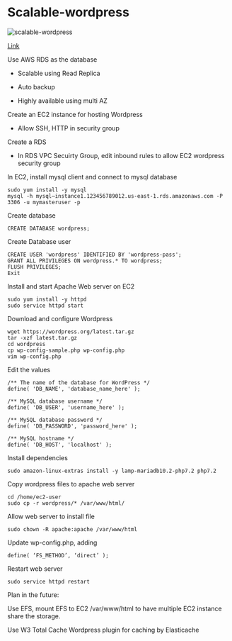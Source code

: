 # Scalable-wordpress

![scalable-wordpress](https://user-images.githubusercontent.com/9261163/142619963-6b506231-4f12-45de-8948-c0733d8f544f.png)

[Link](http://ec2-13-213-39-102.ap-southeast-1.compute.amazonaws.com/)


Use AWS RDS as the database

- Scalable using Read Replica

- Auto backup

- Highly available using multi AZ 

Create an EC2 instance for hosting Wordpress

- Allow SSH, HTTP in security group

Create a RDS

- In RDS VPC Secuirty Group, edit inbound rules to allow EC2 wordpress security group

In EC2, install mysql client and connect to mysql database

```
sudo yum install -y mysql
mysql -h mysql–instance1.123456789012.us-east-1.rds.amazonaws.com -P 3306 -u mymasteruser -p
```

Create database 

```
CREATE DATABASE wordpress;
```

Create Database user

```
CREATE USER 'wordpress' IDENTIFIED BY 'wordpress-pass';
GRANT ALL PRIVILEGES ON wordpress.* TO wordpress;
FLUSH PRIVILEGES;
Exit
```

Install and start Apache Web server on EC2
```
sudo yum install -y httpd
sudo service httpd start

```

Download and configure Wordpress
```
wget https://wordpress.org/latest.tar.gz
tar -xzf latest.tar.gz
cd wordpress
cp wp-config-sample.php wp-config.php
vim wp-config.php
```

Edit the values
```
/** The name of the database for WordPress */
define( 'DB_NAME', 'database_name_here' );

/** MySQL database username */
define( 'DB_USER', 'username_here' );

/** MySQL database password */
define( 'DB_PASSWORD', 'password_here' );

/** MySQL hostname */
define( 'DB_HOST', 'localhost' );
```

Install dependencies

```
sudo amazon-linux-extras install -y lamp-mariadb10.2-php7.2 php7.2
```

Copy wordpress files to apache web server
```
cd /home/ec2-user
sudo cp -r wordpress/* /var/www/html/

```
Allow web server to install file
```
sudo chown -R apache:apache /var/www/html

```
Update wp-config.php, adding
```
define( ‘FS_METHOD’, ‘direct’ );
```

Restart web server
```
sudo service httpd restart
```

Plan in the future:

Use EFS, mount EFS to EC2 /var/www/html to have multiple EC2 instance share the storage. 

Use W3 Total Cache Wordpress plugin for caching by Elasticache
